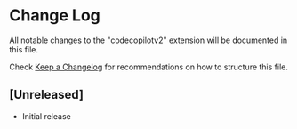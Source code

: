 # Change Log

All notable changes to the "codecopilotv2" extension will be documented in this file.

Check [Keep a Changelog](http://keepachangelog.com/) for recommendations on how to structure this file.

## [Unreleased]

- Initial release